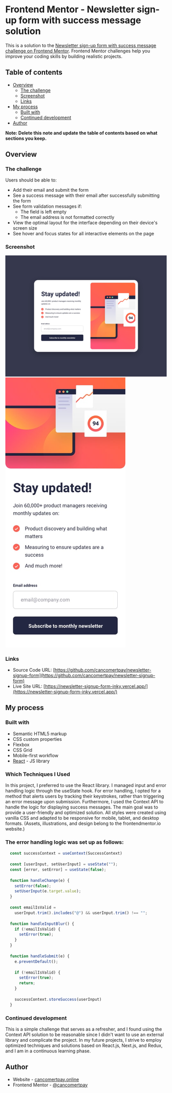 # Frontend Mentor - Newsletter sign-up form with success message solution

This is a solution to the [Newsletter sign-up form with success message challenge on Frontend Mentor](https://www.frontendmentor.io/challenges/newsletter-signup-form-with-success-message-3FC1AZbNrv). Frontend Mentor challenges help you improve your coding skills by building realistic projects. 

## Table of contents

- [Overview](#overview)
  - [The challenge](#the-challenge)
  - [Screenshot](#screenshot)
  - [Links](#links)
- [My process](#my-process)
  - [Built with](#built-with)
  - [Continued development](#continued-development)
- [Author](#author)

**Note: Delete this note and update the table of contents based on what sections you keep.**

## Overview

### The challenge

Users should be able to:

- Add their email and submit the form
- See a success message with their email after successfully submitting the form
- See form validation messages if:
  - The field is left empty
  - The email address is not formatted correctly
- View the optimal layout for the interface depending on their device's screen size
- See hover and focus states for all interactive elements on the page

### Screenshot

![Desktop Design](./design/desktop-design.jpg)
![Mobile Design](./design/mobile-design.jpg)


### Links

- Source Code URL: [https://github.com/cancomertpay/newsletter-signup-form](https://github.com/cancomertpay/newsletter-signup-form)
- Live Site URL: [https://newsletter-signup-form-inky.vercel.app/](https://newsletter-signup-form-inky.vercel.app/)

## My process

### Built with

- Semantic HTML5 markup
- CSS custom properties
- Flexbox
- CSS Grid
- Mobile-first workflow
- [React](https://reactjs.org/) - JS library

### Which Techniques I Used

In this project, I preferred to use the React library. I managed input and error handling logic through the useState hook. For error handling, I opted for a method that alerts users by tracking their keystrokes, rather than triggering an error message upon submission. Furthermore, I used the Context API to handle the logic for displaying success messages. The main goal was to provide a user-friendly and optimized solution. All styles were created using vanilla CSS and adapted to be responsive for mobile, tablet, and desktop formats. (Assets, illustrations, and design belong to the frontendmentor.io website.)

### The error handling logic was set up as follows:
```js
  const successContext = useContext(SuccessContext)

  const [userInput, setUserInput] = useState("");
  const [error, setError] = useState(false);

  function handleChange(e) {
    setError(false);
    setUserInput(e.target.value);
  }

  const emailIsValid =
    userInput.trim().includes("@") && userInput.trim() !== "";

  function handleInputBlur() {
    if (!emailIsValid) {
      setError(true);
    }
  }

  function handleSubmit(e) {
    e.preventDefault();

    if (!emailIsValid) {
      setError(true);
      return;
    }

    successContext.storeSuccess(userInput)
  }
```

### Continued development

This is a simple challenge that serves as a refresher, and I found using the Context API solution to be reasonable since I didn't want to use an external library and complicate the project. In my future projects, I strive to employ optimized techniques and solutions based on React.js, Next.js, and Redux, and I am in a continuous learning phase.

## Author

- Website - [cancomertpay.online](https://cancomertpay.online)
- Frontend Mentor - [@cancomertpay](https://www.frontendmentor.io/profile/cancomertpay)
